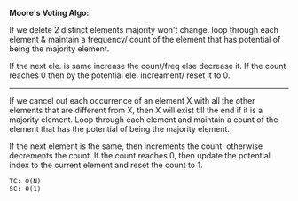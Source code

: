 **Moore's Voting Algo:**

If we delete 2 distinct elements majority won't change.
loop through each element & maintain a frequency/ count of the
element that has potential of being the majority element.

If the next ele. is same increase the count/freq else
decrease it.
If the count reaches 0 then by the potential ele. increament/ reset it to 0.


******
If we cancel out each occurrence of an element X with all the other elements that are different from X, then X will exist till the end if it is a majority element.
Loop through each element and maintain a count of the element that has the potential of being the majority element.

If the next element is the same, then increments the count, otherwise decrements the count.
If the count reaches 0, then update the potential index to the current element and reset the count to 1.

    
    TC: O(N)
    SC: O(1)